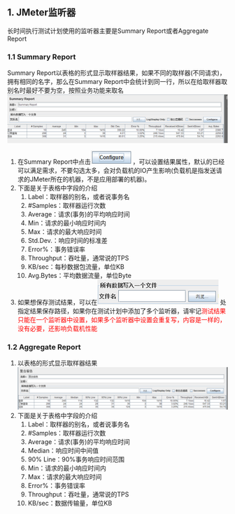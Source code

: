 ## 1. JMeter监听器
长时间执行测试计划使用的监听器主要是Summary Report或者Aggregate Report


### 1.1 Summary Report
Summary Report以表格的形式显示取样器结果，如果不同的取样器(不同请求)，拥有相同的名字，那么在Summary Report中会统计到同一行，所以在给取样器取别名时最好不要为空，按照业务功能来取名
![Summary Report](image\6-1.png)


1. 在Summary Report中点击![image/6-2](image\6-2.png) ，可以设置结果属性，默认的已经可以满足需求，不要勾选太多，会对负载机的IO产生影响(负载机是指发送请求的JMeter所在的机器，不是应用部署的机器)。
2. 下面是关于表格中字段的介绍
    1. Label：取样器的别名，或者说事务名
    2. \#Samples：取样器运行次数
    3. Average：请求(事务)的平均响应时间
    4. Min：请求的最小响应时间内
    5. Max：请求的最大响应时间
    6. Std.Dev.：响应时间的标准差
    7. Error%：事务错误率
    8. Throughput：吞吐量，通常说的TPS
    9. KB/sec：每秒数据包流量，单位KB
    10. Avg.Bytes：平均数据流量，单位Byte
3. 如果想保存测试结果，可以在![image/6-3](image\6-3.png) 处指定结果保存路径，如果你在测试计划中添加了多个监听器，请牢记<font color=red>测试结果只能在一个监听器中设置，如果多个监听器中设置会重复写，内容是一样的，没有必要，还影响负载机性能</font>

### 1.2 Aggregate Report
1. 以表格的形式显示取样器结果
![image\6-4](image\6-4.png)
2. 下面是关于表格中字段的介绍
    1. Label：取样器的别名，或者说事务名
    2. \#Samples：取样器运行次数
    3. Average：请求(事务)的平均响应时间
    4. Median：响应时间中间值
    5. 90% Line：90%事务响应时间范围
    6. Min：请求的最小响应时间内
    7. Max：请求的最大响应时间
    8. Error%：事务错误率
    9. Throughput：吞吐量，通常说的TPS
    10. KB/sec：数据传输量，单位KB
